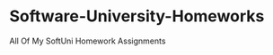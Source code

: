 Software-University-Homeworks
=============================

All Of My SoftUni Homework Assignments
